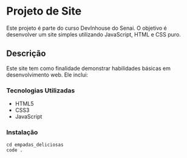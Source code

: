 # Projeto de Site

Este projeto é parte do curso DevInhouse do Senai. O objetivo é desenvolver um site simples utilizando JavaScript, HTML e CSS puro.

## Descrição

Este site tem como finalidade demonstrar habilidades básicas em desenvolvimento web. Ele inclui:

### Tecnologias Utilizadas

- HTML5
- CSS3
- JavaScript

### Instalação

```git clone https://github.com/henriquetorrescampos/empadas_deliciosas.git
cd empadas_deliciosas
code .
```
